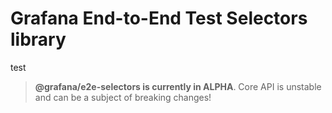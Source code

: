 # Grafana End-to-End Test Selectors library

test

> **@grafana/e2e-selectors is currently in ALPHA**. Core API is unstable and can be a subject of breaking changes!
